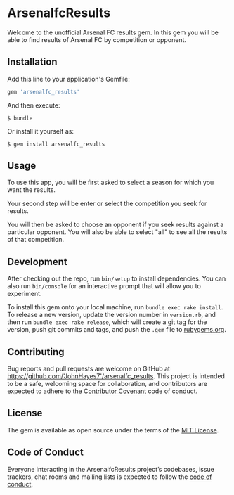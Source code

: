 # ArsenalfcResults

Welcome to the unofficial Arsenal FC results gem.  In this gem you will be able to find results of Arsenal FC by competition or opponent.

## Installation

Add this line to your application's Gemfile:

```ruby
gem 'arsenalfc_results'
```

And then execute:

    $ bundle

Or install it yourself as:

    $ gem install arsenalfc_results

## Usage

To use this app, you will be first asked to select a season for which you want the results.  

Your second step will be enter or select the competition you seek for results.

You will then be asked to choose an opponent if you seek results against a particular opponent. You will also be able to select "all" to see all the results of that competition.

## Development

After checking out the repo, run `bin/setup` to install dependencies. You can also run `bin/console` for an interactive prompt that will allow you to experiment.

To install this gem onto your local machine, run `bundle exec rake install`. To release a new version, update the version number in `version.rb`, and then run `bundle exec rake release`, which will create a git tag for the version, push git commits and tags, and push the `.gem` file to [rubygems.org](https://rubygems.org).

## Contributing

Bug reports and pull requests are welcome on GitHub at https://github.com/'JohnHayes7'/arsenalfc_results. This project is intended to be a safe, welcoming space for collaboration, and contributors are expected to adhere to the [Contributor Covenant](http://contributor-covenant.org) code of conduct.

## License

The gem is available as open source under the terms of the [MIT License](https://opensource.org/licenses/MIT).

## Code of Conduct

Everyone interacting in the ArsenalfcResults project’s codebases, issue trackers, chat rooms and mailing lists is expected to follow the [code of conduct](https://github.com/'JohnHayes7'/arsenalfc_results/blob/master/CODE_OF_CONDUCT.md).
